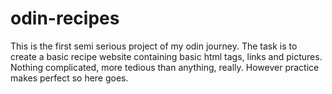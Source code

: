 # odin-recipes
This is the first semi serious project of my odin journey. The task is to create a basic recipe website containing basic html tags, links and pictures. Nothing complicated, more tedious than anything, really. However practice makes perfect so here goes.